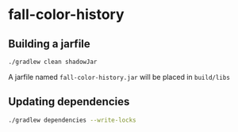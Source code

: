 # fall-color-history
## Building a jarfile
```sh
./gradlew clean shadowJar
```
A jarfile named `fall-color-history.jar` will be placed in `build/libs`
## Updating dependencies
```sh
./gradlew dependencies --write-locks
```
